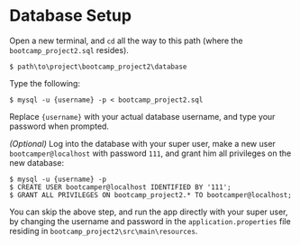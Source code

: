 # Database Setup

Open a new terminal, and `cd` all the way to this path (where the `bootcamp_project2.sql` resides).

```
$ path\to\project\bootcamp_project2\database
```

Type the following:
```
$ mysql -u {username} -p < bootcamp_project2.sql
```
Replace `{username}` with your actual database username, and type your password when prompted.

*(Optional)* Log into the database with your super user, make a new user `bootcamper@localhost` with password `111`, and grant him all privileges on the new database:
```
$ mysql -u {username} -p
$ CREATE USER bootcamper@localhost IDENTIFIED BY '111';
$ GRANT ALL PRIVILEGES ON bootcamp_project2.* TO bootcamper@localhost;
```

You can skip the above step, and run the app directly with your super user, by changing the username and password in the `application.properties` file residing in `bootcamp_project2\src\main\resources`.